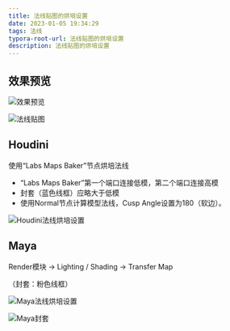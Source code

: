 ```yaml
---
title: 法线贴图的烘培设置
date: 2023-01-05 19:34:29
tags: 法线
typora-root-url: 法线贴图的烘培设置
description: 法线贴图的烘培设置
---
```


<!--more-->

## 效果预览



![效果预览](Preview.png)

![法线贴图](NormalMap.png)

## Houdini

使用“Labs Maps Baker”节点烘培法线

- “Labs Maps Baker”第一个端口连接低模，第二个端口连接高模
- 封套（蓝色线框）应略大于低模
- 使用Normal节点计算模型法线，Cusp Angle设置为180（软边）。

![Houdini法线烘培设置](HoudniNormalBakeSetting.png)

## Maya

Render模块 → Lighting / Shading → Transfer Map

（封套：粉色线框）

![Maya法线烘培设置](MayaNormalBakeSetting.png)

![Maya封套](MayaEnvelope.png)
